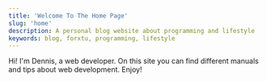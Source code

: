 ```yaml
---
title: 'Welcome To The Home Page'
slug: 'home'
description: A personal blog website about programming and lifestyle
keywords: blog, forxtu, programming, lifestyle
---
```


Hi! I'm Dennis, a web developer. On this site you can find different manuals and tips about web development. Enjoy!
